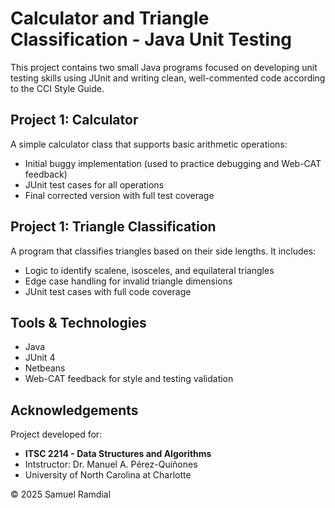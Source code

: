 # Calculator and Triangle Classification - Java Unit Testing 

This project contains two small Java programs focused on developing unit testing skills using JUnit and writing clean, well-commented code according to the CCI Style Guide. 

## Project 1: Calculator 
A simple calculator class that supports basic arithmetic operations: 
- Initial buggy implementation (used to practice debugging and Web-CAT feedback)
- JUnit test cases for all operations
- Final corrected version with full test coverage

## Project 1: Triangle Classification

A program that classifies triangles based on their side lengths. It includes: 
- Logic to identify scalene, isosceles, and equilateral triangles
- Edge case handling for invalid triangle dimensions
- JUnit test cases with full code coverage

## Tools & Technologies 
- Java
- JUnit 4
- Netbeans
- Web-CAT feedback for style and testing validation

## Acknowledgements
Project developed for: 
- **ITSC 2214 - Data Structures and Algorithms**
- Intstructor: Dr. Manuel A. Pérez-Quiñones
- University of North Carolina at Charlotte

© 2025 Samuel Ramdial

